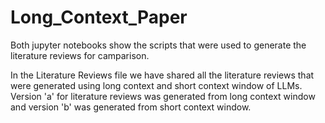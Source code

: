 # Long_Context_Paper

Both jupyter notebooks show the scripts that were used to generate the literature reviews for camparison.

In the Literature Reviews file we have shared all the literature reviews that were generated using long context and short context window of LLMs. Version 'a' for literature reviews was generated from long context window and version 'b' was generated from short context window.
